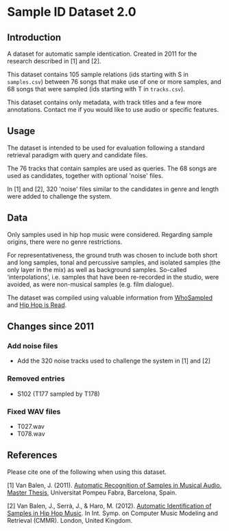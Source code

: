 # Sample ID Dataset 2.0

## Introduction

A dataset for automatic sample identication.
Created in 2011 for the research described in [1] and [2].

This dataset contains 105 sample relations (ids starting with S in `samples.csv`) between 76 songs that make use of one or more samples, and 68 songs that were sampled (ids starting with T in `tracks.csv`).

This dataset contains only metadata, with track titles and a few more annotations. Contact me if you would like to use audio or specific features.

## Usage

The dataset is intended to be used for evaluation following a standard retrieval paradigm with query and candidate files.

The 76 tracks that contain samples are used as queries. The 68 songs are used as candidates, together with optional 'noise' files.

In [1] and [2], 320 'noise' files similar to the candidates in genre and length were added to challenge the system.

## Data

Only samples used in hip hop music were considered. Regarding sample origins, there were no genre restrictions.

For representativeness, the ground truth was chosen to include both short and long samples, tonal and percussive samples, and isolated samples (the only layer in the mix) as well as background samples. So-called ‘interpolations’, i.e. samples that have been re-recorded in the studio, were avoided, as were non-musical samples (e.g. film dialogue).

The dataset was compiled using valuable information from [WhoSampled](http://www.whosampled.com) and [Hip Hop is Read](http://www.hiphopisread.com).

## Changes since 2011

### Add noise files

- Add the 320 noise tracks used to challenge the system in [1] and [2]

### Removed entries

- S102 (T177 sampled by T178)

### Fixed WAV files
- T027.wav
- T078.wav

## References

Please cite one of the following when using this dataset.

[1] Van Balen, J. (2011). [Automatic Recognition of Samples in Musical Audio. Master Thesis](http://mtg.upf.edu/node/2342), Universitat Pompeu Fabra, Barcelona, Spain.

[2] Van Balen, J., Serrà, J., & Haro, M. (2012). [Automatic Identification of Samples in Hip Hop Music](http://mtg.upf.edu/node/2468). In Int. Symp. on Computer Music Modeling and Retrieval (CMMR). London, United Kingdom.
